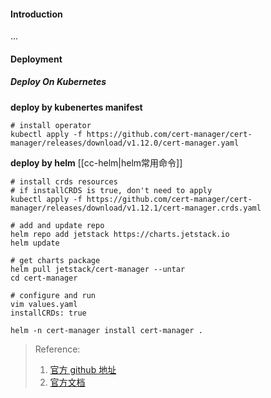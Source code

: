 #### Introduction
...



#### Deployment
##### Deploy On Kubernetes
**deploy by kubenertes manifest**
```shell
# install operator
kubectl apply -f https://github.com/cert-manager/cert-manager/releases/download/v1.12.0/cert-manager.yaml

```

**deploy by helm**
[[cc-helm|helm常用命令]]
```shell
# install crds resources
# if installCRDS is true, don't need to apply
kubectl apply -f https://github.com/cert-manager/cert-manager/releases/download/v1.12.1/cert-manager.crds.yaml

# add and update repo
helm repo add jetstack https://charts.jetstack.io
helm update

# get charts package
helm pull jetstack/cert-manager --untar  
cd cert-manager

# configure and run
vim values.yaml
installCRDs: true

helm -n cert-manager install cert-manager .
```


> Reference:
> 1. [官方 github 地址](https://github.com/cert-manager/cert-manager)
> 2. [官方文档](https://cert-manager.io/docs/)
